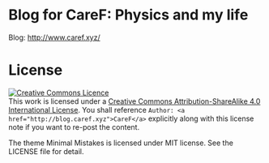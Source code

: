 # Blog for CareF: Physics and my life

Blog: http://www.caref.xyz/

# License 

<a rel="license" href="http://creativecommons.org/licenses/by-sa/4.0/"><img alt="Creative Commons Licence" style="border-width:0" src="https://i.creativecommons.org/l/by-sa/4.0/88x31.png" /></a><br />This work is licensed under a <a rel="license" href="http://creativecommons.org/licenses/by-sa/4.0/">Creative Commons Attribution-ShareAlike 4.0 International License</a>.
You shall reference `Author: <a href="http://blog.caref.xyz">CareF</a>` explicitly along with this license note if you want to re-post the content.


The theme Minimal Mistakes is licensed under MIT license. See the
LICENSE file for detail. 
